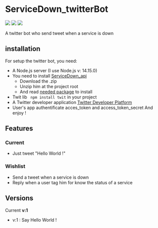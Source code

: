 # ServiceDown_twitterBot
[![](https://badgen.net/badge/Node.JS/%3E%3D%2010.16.0/green)]()  [![](https://badgen.net/badge/Twitter/API/cyan?icon=twitter)]() [![](https://badgen.net/badge/ServiceDown_api/v1.0.0?icon=github)](https://github.com/BenjaminFourmaux/ServiceDown_api)

A twitter bot who send tweet when a service is down

## installation
For setup the twitter bot, you need:
- A Node.js server (I use Node.js v: 14.15.0)
- You need to install [ServiceDown_api](https://github.com/BenjaminFourmaux/ServiceDown_api)
  - Download the .zip
  - Unzip him at the project root 
  - And read [needed package](https://github.com/BenjaminFourmaux/ServiceDown_api#installation) to install 
- Twit lib `` npm install twit`` in your project
- A Twitter developer application [Twitter Developer Platform](https://developer.twitter.com/)
- User's app authentificate acces_token and access_token_secret
And enjoy !

## Features
### Current
- Just tweet "Hello World !"

### Wishlist
- Send a tweet when a service is down
- Reply when a user tag him for know the status of a service 

## Versions 
Current **v:1**
- v:1 : Say Hello World !
